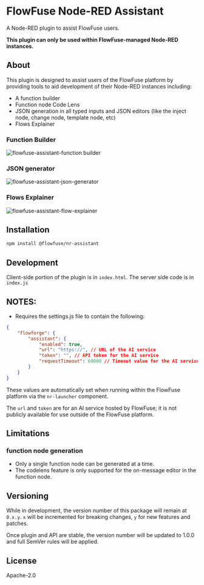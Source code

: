 # FlowFuse Node-RED Assistant

A Node-RED plugin to assist FlowFuse users.

**This plugin can only be used within FlowFuse-managed Node-RED instances.**

## About

This plugin is designed to assist users of the FlowFuse platform by providing tools to aid development of their Node-RED instances including:
* A function builder
* Function node Code Lens
* JSON generation in all typed inputs and JSON editors (like the inject node, change node, template node, etc)
* Flows Explainer

### Function Builder
![flowfuse-assistant-function builder](https://github.com/user-attachments/assets/5efc4c24-a4e6-4d0c-b836-aebf97d3ca02)


### JSON generator
![flowfuse-assistant-json-generator](https://github.com/user-attachments/assets/d3271f64-a733-48dd-924b-0a946b9a6e7f)


### Flows Explainer
![flowfuse-assistant-flow-explainer](https://github.com/user-attachments/assets/3a8c17bb-066b-4264-9ad1-3a031bd2afee)


## Installation

```bash
npm install @flowfuse/nr-assistant
```

## Development

Client-side portion of the plugin is in `index.html`. The server side code is in `index.js`


## NOTES:

* Requires the settings.js file to contain the following:

```json
{
    "flowforge": {
        "assistant": {
            "enabled": true,
            "url": "https://", // URL of the AI service
            "token": "", // API token for the AI service
            "requestTimeout": 60000 // Timeout value for the AI service request
        }
    }
}
```

These values are automatically set when running within the FlowFuse platform via the `nr-launcher` component.

The `url` and `token` are for an AI service hosted by FlowFuse; it is not publicly available for use outside of the FlowFuse platform.


## Limitations

### function node generation
* Only a single function node can be generated at a time.
* The codelens feature is only supported for the on-message editor in the function node.


## Versioning

While in development, the version number of this package will remain at `0.x.y`.
`x` will be incremented for breaking changes, `y` for new features and patches.

Once plugin and API are stable, the version number will be updated to 1.0.0 and full SemVer rules will be applied.

## License

Apache-2.0
